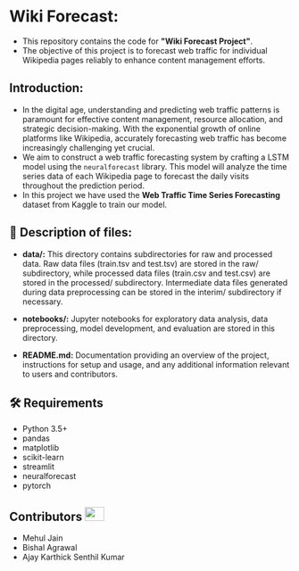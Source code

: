 # Wiki Forecast:

- This repository contains the code for **"Wiki Forecast Project"**.
- The objective of this project is to forecast web traffic for individual Wikipedia pages reliably to enhance content management efforts.
  
## Introduction:
- In the digital age, understanding and predicting web traffic patterns is paramount for effective content management, resource allocation, and strategic decision-making. With the exponential growth of online platforms like Wikipedia, accurately forecasting web traffic has become increasingly challenging yet crucial. 
- We aim to construct a web traffic forecasting system by crafting a LSTM model using the `neuralforecast` library. This model will analyze the time series data of each Wikipedia page to forecast the daily visits throughout the prediction period.
- In this project we have used the **Web Traffic Time Series Forecasting** dataset from Kaggle to train our model. 

## 📝 Description of files:

- __data/:__ This directory contains subdirectories for raw and processed data. Raw data files (train.tsv and test.tsv) are stored in the raw/ subdirectory, while processed data files (train.csv and test.csv) are stored in the processed/ subdirectory. Intermediate data files generated during data preprocessing can be stored in the interim/ subdirectory if necessary.

- __notebooks/:__ Jupyter notebooks for exploratory data analysis, data preprocessing, model development, and evaluation are stored in this directory.

- __README.md:__ Documentation providing an overview of the project, instructions for setup and usage, and any additional information relevant to users and contributors.

## :hammer_and_wrench: Requirements
* Python 3.5+
* pandas
* matplotlib
* scikit-learn
* streamlit
* neuralforecast
* pytorch

## Contributors <img src="https://raw.githubusercontent.com/TheDudeThatCode/TheDudeThatCode/master/Assets/Developer.gif" width=35 height=25> 
-	Mehul Jain 
-	Bishal Agrawal 
-	Ajay Karthick Senthil Kumar



